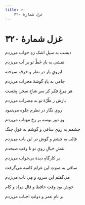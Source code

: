 ```yaml
---
title: >-
    غزل شمارهٔ ۳۲۰
---
```

# غزل شمارهٔ ۳۲۰

<div class="b" id="bn1"><div class="m1"><p>دیشب به سیلِ اشک رَهِ خواب می‌زدم</p></div>
<div class="m2"><p>نقشی به یادِ خَطِّ تو بر آب می‌زدم</p></div></div>
<div class="b" id="bn2"><div class="m1"><p>ابرویِ یار در نظر و خرقه سوخته</p></div>
<div class="m2"><p>جامی به یادِ گوشهٔ محراب می‌زدم</p></div></div>
<div class="b" id="bn3"><div class="m1"><p>هر مرغِ فکر کز سرِ شاخِ سخن بِجَست</p></div>
<div class="m2"><p>بازش ز طُرِّهٔ تو به مِضراب می‌زدم</p></div></div>
<div class="b" id="bn4"><div class="m1"><p>رویِ نگار در نظرم جلوه می‌نمود</p></div>
<div class="m2"><p>وز دور بوسه بر رخِ مهتاب می‌زدم</p></div></div>
<div class="b" id="bn5"><div class="m1"><p>چشمم به رویِ ساقی و گوشم به قولِ چنگ</p></div>
<div class="m2"><p>فالی به چشم و گوش در این باب می‌زدم</p></div></div>
<div class="b" id="bn6"><div class="m1"><p>نقشِ خیالِ رویِ تو تا وقتِ صبحدم</p></div>
<div class="m2"><p>بر کارگاهِ دیدهٔ بی‌خواب می‌زدم</p></div></div>
<div class="b" id="bn7"><div class="m1"><p>ساقی به صوتِ این غزلم کاسه می‌گرفت</p></div>
<div class="m2"><p>می‌گفتم این سرود و مِیِ ناب می‌زدم</p></div></div>
<div class="b" id="bn8"><div class="m1"><p>خوش بود وقتِ حافظ و فالِ مراد و کام</p></div>
<div class="m2"><p>بر نامِ عمر و دولتِ احباب می‌زدم</p></div></div>
